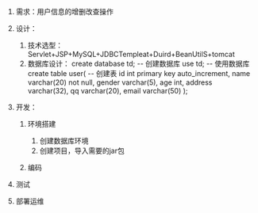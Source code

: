 1. 需求：用户信息的增删改查操作
2. 设计：
    1. 技术选型：Servlet+JSP+MySQL+JDBCTempleat+Duird+BeanUtilS+tomcat
    2. 数据库设计：
       create database td; -- 创建数据库
       use td; 			   -- 使用数据库
       create table user(   -- 创建表
       id int primary key auto_increment,
       name varchar(20) not null,
       gender varchar(5),
       age int,
       address varchar(32),
       qq	varchar(20),
       email varchar(50)
       );

3. 开发：
    1. 环境搭建
        1. 创建数据库环境
        2. 创建项目，导入需要的jar包

    2. 编码
4. 测试
5. 部署运维